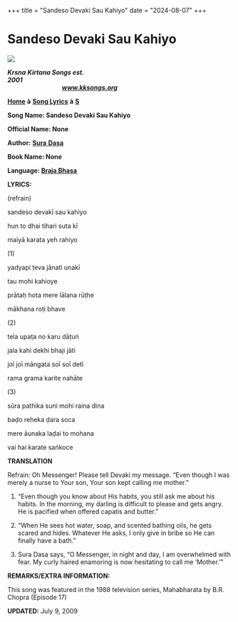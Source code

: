 +++
title = "Sandeso Devaki Sau Kahiyo"
date = "2024-08-07"
+++

# Sandeso Devaki Sau Kahiyo
**[![](http://kksongs.org/image_files/image002.jpg)](http://kksongs.org/)**

**_Krsna_** **_Kirtana Songs est. 2001_**                                                                                                                                                      **_www.kksongs.org_**

**[Home](http://kksongs.org/)** **à** **[Song Lyrics](http://kksongs.org/lyrics.html)** **à** **[S](http://kksongs.org/songs/song_s.html)**

**Song Name: Sandeso Devaki Sau Kahiyo**

**Official Name: None**

**Author:** [**Sura** **Dasa**](http://kksongs.org/authors/list/suradasa.html)

**Book Name: None**

**Language: [Braja Bhasa](http://kksongs.org/language/list/braja_bhasa.html)**

**LYRICS:**

(refrain)

sandeso devakī sau kahiyo

hun to dhai tihari suta kī

maiyā karata yeh rahiyo

(1)

yadyapi ṭeva jānati unakī

tau mohi kahioye

prātaḥ hota mere lālana rūṭhe

mākhana roṭi bhave

(2)

tela upaṭa no karu dāṭuń

jala kahi dekhi bhaji jāti

joī joī māngata soī soī detī

rama grama karite nahāte

(3)

sūra pathika suni mohi raina dina

baḍo reheka ḍara soca

mere āunaka laḍai to mohana

vai hai karate sańkoce

**TRANSLATION**

Refrain: Oh Messenger! Please tell Devaki my message. “Even though I was merely a nurse to Your son, Your son kept calling me mother.”

1) “Even though you know about His habits, you still ask me about his habits. In the morning, my darling is difficult to please and gets angry. He is pacified when offered capatis and butter.”

2) “When He sees hot water, soap, and scented bathing oils, he gets scared and hides. Whatever He asks, I only give in bribe so He can finally have a bath.”

3) Sura Dasa says, “O Messenger, in night and day, I am overwhelmed with fear. My curly haired enamoring is now hesitating to call me ‘Mother.’”

**REMARKS/EXTRA INFORMATION:**

This song was featured in the 1988 television series, Mahabharata by B.R. Chopra (Episode 17)

**UPDATED:** July 9, 2009